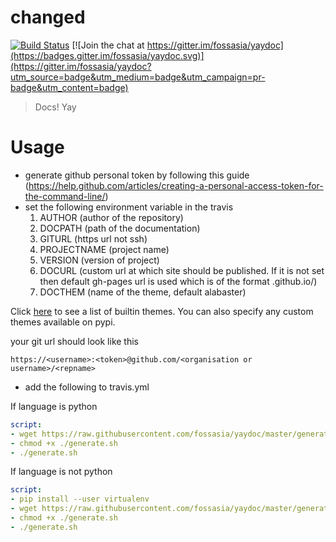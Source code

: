 # changed
[![Build Status](https://travis-ci.org/fossasia/yaydoc.svg?branch=master)](https://travis-ci.org/fossasia/yaydoc)
[![Join the chat at https://gitter.im/fossasia/yaydoc](https://badges.gitter.im/fossasia/yaydoc.svg)](https://gitter.im/fossasia/yaydoc?utm_source=badge&utm_medium=badge&utm_campaign=pr-badge&utm_content=badge)

> Docs! Yay
# Usage
- generate github personal token by following this guide (https://help.github.com/articles/creating-a-personal-access-token-for-the-command-line/)
- set the following environment variable in the travis       
     1) AUTHOR      (author of the repository)
     2) DOCPATH     (path of the documentation)
     3) GITURL      (https url not ssh)
     4) PROJECTNAME (project name)
     5) VERSION     (version of project)
     6) DOCURL      (custom url at which site should be published.
                     If it is not set then default gh-pages url is used which is of the format
                     <username or organization>.github.io/<reponame>)
     7) DOCTHEM    (name of the theme, default alabaster)

 Click [here](http://www.sphinx-doc.org/en/stable/theming.html#builtin-themes) to see a list of builtin themes.
 You can also specify any custom themes available on pypi.

 your git url should look like this
  ```shell
  https://<username>:<token>@github.com/<organisation or username>/<repname>
  ```
- add the following to travis.yml

If language is python

```yml
script:
- wget https://raw.githubusercontent.com/fossasia/yaydoc/master/generate.sh
- chmod +x ./generate.sh
- ./generate.sh
```

If language is not python

```yml
script:
- pip install --user virtualenv
- wget https://raw.githubusercontent.com/fossasia/yaydoc/master/generate.sh
- chmod +x ./generate.sh
- ./generate.sh
```
